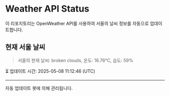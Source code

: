 
# Weather API Status

이 리포지토리는 OpenWeather API를 사용하여 서울의 날씨 정보를 자동으로 업데이트합니다.

## 현재 서울 날씨
> 서울의 현재 날씨: broken clouds, 온도: 16.76°C, 습도: 59%

⏳ 업데이트 시간: 2025-05-08 11:12:46 (UTC)

---
자동 업데이트 봇에 의해 관리됩니다.
